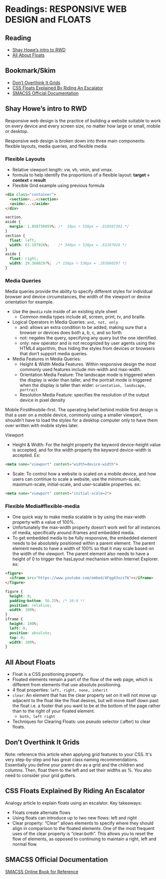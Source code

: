 # Readings: RESPONSIVE WEB DESIGN and FLOATS

## Reading
* [Shay Howe’s intro to RWD](https://learn.shayhowe.com/advanced-html-css/responsive-web-design/)
* [All About Floats](https://css-tricks.com/all-about-floats/)
## Bookmark/Skim
* [Don’t Overthink It Grids](https://css-tricks.com/dont-overthink-it-grids/)
* [CSS Floats Explained By Riding An Escalator](https://www.freecodecamp.org/news/css-floats-explained-by-riding-an-escalator-57fa55232333/)
* [SMACSS Official Documentation](http://smacss.com/)

## Shay Howe’s intro to RWD
Responsive web design is the practice of building a website suitable to work on every device and every screen size, no matter how large or small, mobile or desktop.

Responsive web design is broken down into three main components: flexible layouts, media queries, and flexible media

### Flexible Layouts
* Relative viewport length: vw, vh, vmin, and vmax.
* formula to help identify the proportions of a flexible layout: **target ÷ context = result**
* Flexible Grid example using previous formula

```HTML
<div class="container">
  <section>...</section>
  <aside>...</aside>
</div>
```

```CSS
section,
aside {
  margin: 1.858736059%; /*  10px ÷ 538px = .018587361 */
}
section {
  float: left;
  width: 63.197026%;    /* 340px ÷ 538px = .63197026 */   
}
aside {
  float: right;
  width: 29.3680297%;  /* 158px ÷ 538px = .293680297 */
}
```
### Media Queries
Media queries provide the ability to specify different styles for individual browser and device circumstances, the width of the viewport or device orientation for example. 

* Use the `@media` rule inside of an existing style sheet
  * Common media types include all, screen, print, tv, and braille.
* Logical Operators in Media Queries: `and, not, only`
  * and: allows an extra condition to be added, making sure that a browser or devices does both a, b, c, and so forth
  * not: negates the query, specifying any query but the one identified.
  * only: new operator and is not recognized by user agents using the HTML4 algorithm, thus hiding the styles from devices or browsers that don’t support media queries.
* Media Features in Media Queries:
  * Height & Width Media Features. Within responsive design the most commonly used features include min-width and max-width.
  * Orientation Media Feature: The landscape mode is triggered when the display is wider than taller, and the portrait mode is triggered when the display is taller than wider: `orientation, landscape, portrait`
  * Resolution Media Feature: specifies the resolution of the output device in pixel density

Mobile First#mobile-first. The operating belief behind mobile first design is that a user on a mobile device, commonly using a smaller viewport, shouldn’t have to load the styles for a desktop computer only to have them over written with mobile styles later.

Viewport 
* Height & Width: For the height property the keyword device-height value is accepted, and for the width property the keyword device-width is accepted. Ex:
```HTML
<meta name="viewport" content="width=device-width">
```
* Scale: To control how a website is scaled on a mobile device, and how users can continue to scale a website, use the minimum-scale, maximum-scale, initial-scale, and user-scalable properties. ex: 
```HTML
<meta name="viewport" content="initial-scale=2">
```

### Flexible Media#flexible-media
* One quick way to make media scalable is by using the max-width property with a value of 100%.
* Unfortunately the max-width property doesn’t work well for all instances of media, specifically around iframes and embedded media.
* To get embedded media to be fully responsive, the embedded element needs to be absolutely positioned within a parent element. The parent element needs to have a width of 100% so that it may scale based on the width of the viewport. The parent element also needs to have a height of 0 to trigger the hasLayout mechanism within Internet Explorer. ex:

```HTML
<figure>
  <iframe src="https://www.youtube.com/embed/4Fqg43ozz7A"></iframe>
</figure>
```

```CSS 
figure {
  height: 0;
  padding-bottom: 56.25%; /* 16:9 */
  position: relative;
  width: 100%;
}
iframe {
  height: 100%;
  left: 0;
  position: absolute;
  top: 0;
  width: 100%;
}
```

## All About Floats
* Float is a CSS positioning property. 
* Floated elements remain a part of the flow of the web page, which is different from elements that use absolute positioning. 
* 4 float properties: `left, right, none, inherit`
* `clear`: An element that has the clear property set on it will not move up adjacent to the float like the float desires, but will move itself down past the float i.e. a footer that you want to be at the bottom of the page rather than to the right of your floated element. 
  *  `both, left right`
* Techniques for Clearing Floats: use pseudo selector (:after) to clear floats.

## Don’t Overthink It Grids
Note: reference this article when applying grid features to your CSS. It's very step-by-step and has great class naming recommendations. Essentially you define your parent div as a grid and the children and columns. Then, float them to the left and set their widths as %. You also need to consider your grid gutters.

## CSS Floats Explained By Riding An Escalator
Analogy article to explain floats using an escalator. Key takeaways: 
  * Floats create alternate flows
  * Using floats can introduce up to two new flows: left and right
  * Clear property: “Clear” allows elements to specify where they should align in comparison to the floated elements. One of the most frequent uses of the clear property is “clear:both”. This allows you to reset the flow of elements, as opposed to continuing to maintain a right, left and normal flow. 

## SMACSS Official Documentation
[SMACSS Online Book for Reference](http://smacss.com/book/)
